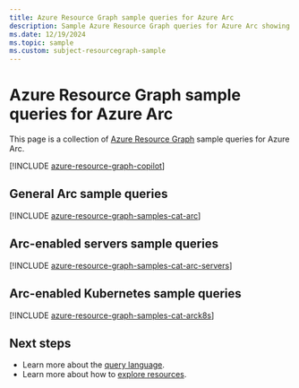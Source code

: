 ```yaml
---
title: Azure Resource Graph sample queries for Azure Arc
description: Sample Azure Resource Graph queries for Azure Arc showing use of resource types and tables to access Azure Arc related resources and properties.
ms.date: 12/19/2024
ms.topic: sample
ms.custom: subject-resourcegraph-sample
---
```


# Azure Resource Graph sample queries for Azure Arc

This page is a collection of [Azure Resource Graph](/azure/governance/resource-graph/overview) sample queries for Azure Arc.

[!INCLUDE [azure-resource-graph-copilot](~/reusable-content/ce-skilling/azure/includes/subfolder/azure-resource-graph-copilot.md)]

## General Arc sample queries

[!INCLUDE [azure-resource-graph-samples-cat-arc](./includes/azure-arc.md)]

## Arc-enabled servers sample queries

[!INCLUDE [azure-resource-graph-samples-cat-arc-servers](./includes/azure-arc-enabled-servers.md)]

## Arc-enabled Kubernetes sample queries

[!INCLUDE [azure-resource-graph-samples-cat-arck8s](./includes/azure-arc-enabled-kubernetes.md)]

## Next steps

- Learn more about the [query language](/azure/governance/resource-graph/concepts/query-language).
- Learn more about how to [explore resources](/azure/governance/resource-graph/concepts/explore-resources).
